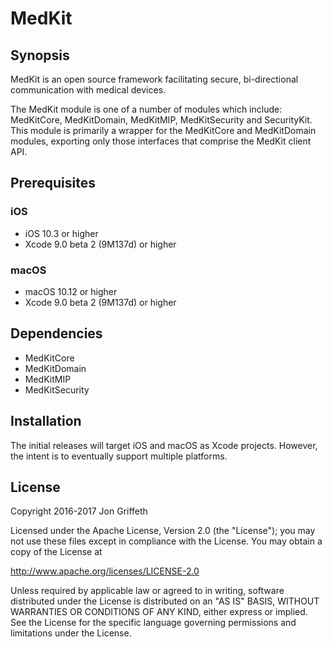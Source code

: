 
# MedKit

## Synopsis

MedKit is an open source framework facilitating secure, bi-directional
communication with medical devices.

The MedKit module is one of a number of modules which include: MedKitCore,
MedKitDomain, MedKitMIP, MedKitSecurity and SecurityKit.  This module is primarily a
wrapper for the MedKitCore and MedKitDomain modules, exporting only those interfaces
that comprise the MedKit client API.

## Prerequisites

### iOS

* iOS 10.3 or higher
* Xcode 9.0 beta 2 (9M137d) or higher

### macOS

* macOS 10.12 or higher
* Xcode 9.0 beta 2 (9M137d) or higher

## Dependencies

* MedKitCore
* MedKitDomain
* MedKitMIP
* MedKitSecurity

## Installation

The initial releases will target iOS and macOS as Xcode projects. However, the
intent is to eventually support multiple platforms.

## License

Copyright 2016-2017 Jon Griffeth

Licensed under the Apache License, Version 2.0 (the "License");
you may not use these files except in compliance with the License.
You may obtain a copy of the License at

http://www.apache.org/licenses/LICENSE-2.0

Unless required by applicable law or agreed to in writing, software
distributed under the License is distributed on an "AS IS" BASIS,
WITHOUT WARRANTIES OR CONDITIONS OF ANY KIND, either express or implied.
See the License for the specific language governing permissions and
limitations under the License.
